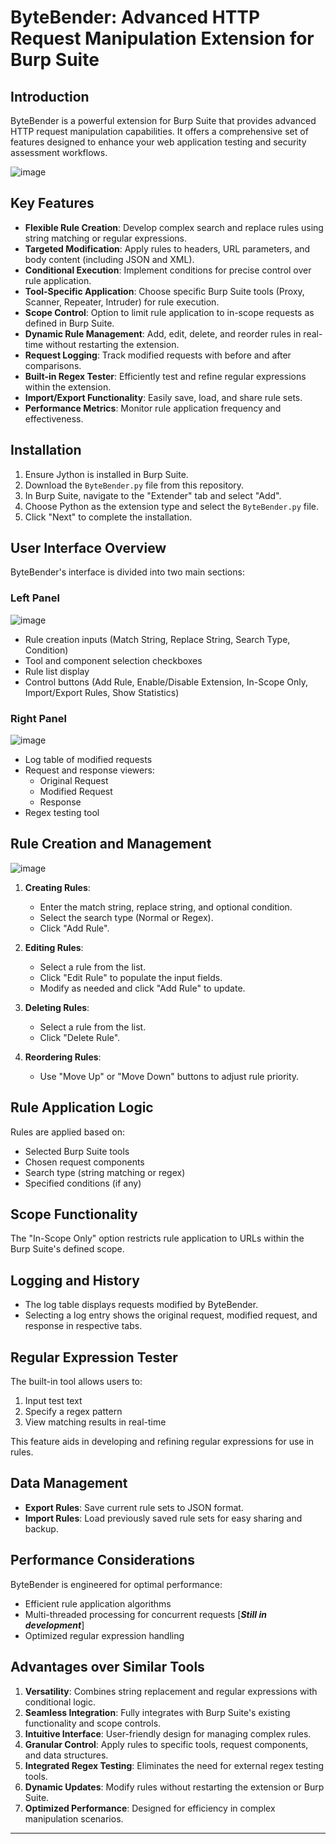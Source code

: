 # ByteBender: Advanced HTTP Request Manipulation Extension for Burp Suite

## Introduction

ByteBender is a powerful extension for Burp Suite that provides advanced HTTP request manipulation capabilities. It offers a comprehensive set of features designed to enhance your web application testing and security assessment workflows.

![image](https://github.com/user-attachments/assets/eca9d23e-6b53-4f34-99de-806a91452a47)

## Key Features

- **Flexible Rule Creation**: Develop complex search and replace rules using string matching or regular expressions.
- **Targeted Modification**: Apply rules to headers, URL parameters, and body content (including JSON and XML).
- **Conditional Execution**: Implement conditions for precise control over rule application.
- **Tool-Specific Application**: Choose specific Burp Suite tools (Proxy, Scanner, Repeater, Intruder) for rule execution.
- **Scope Control**: Option to limit rule application to in-scope requests as defined in Burp Suite.
- **Dynamic Rule Management**: Add, edit, delete, and reorder rules in real-time without restarting the extension.
- **Request Logging**: Track modified requests with before and after comparisons.
- **Built-in Regex Tester**: Efficiently test and refine regular expressions within the extension.
- **Import/Export Functionality**: Easily save, load, and share rule sets.
- **Performance Metrics**: Monitor rule application frequency and effectiveness.

## Installation

1. Ensure Jython is installed in Burp Suite.
2. Download the `ByteBender.py` file from this repository.
3. In Burp Suite, navigate to the "Extender" tab and select "Add".
4. Choose Python as the extension type and select the `ByteBender.py` file.
5. Click "Next" to complete the installation.

## User Interface Overview

ByteBender's interface is divided into two main sections:

### Left Panel
![image](https://github.com/user-attachments/assets/3ed2e8ea-241a-4273-a458-9387efa49cbd)

- Rule creation inputs (Match String, Replace String, Search Type, Condition)
- Tool and component selection checkboxes
- Rule list display
- Control buttons (Add Rule, Enable/Disable Extension, In-Scope Only, Import/Export Rules, Show Statistics)

### Right Panel
![image](https://github.com/user-attachments/assets/93c01805-985c-4ca2-b043-2e8b14828928)

- Log table of modified requests
- Request and response viewers:
  - Original Request
  - Modified Request
  - Response
- Regex testing tool

## Rule Creation and Management
![image](https://github.com/user-attachments/assets/98417f3f-06f6-4caa-b81e-ba9a90d95fa7)

1. **Creating Rules**:
   - Enter the match string, replace string, and optional condition.
   - Select the search type (Normal or Regex).
   - Click "Add Rule".

2. **Editing Rules**:
   - Select a rule from the list.
   - Click "Edit Rule" to populate the input fields.
   - Modify as needed and click "Add Rule" to update.

3. **Deleting Rules**:
   - Select a rule from the list.
   - Click "Delete Rule".

4. **Reordering Rules**:
   - Use "Move Up" or "Move Down" buttons to adjust rule priority.

## Rule Application Logic

Rules are applied based on:
- Selected Burp Suite tools
- Chosen request components
- Search type (string matching or regex)
- Specified conditions (if any)

## Scope Functionality

The "In-Scope Only" option restricts rule application to URLs within the Burp Suite's defined scope.

## Logging and History

- The log table displays requests modified by ByteBender.
- Selecting a log entry shows the original request, modified request, and response in respective tabs.

## Regular Expression Tester

The built-in tool allows users to:
1. Input test text
2. Specify a regex pattern
3. View matching results in real-time

This feature aids in developing and refining regular expressions for use in rules.

## Data Management

- **Export Rules**: Save current rule sets to JSON format.
- **Import Rules**: Load previously saved rule sets for easy sharing and backup.

## Performance Considerations

ByteBender is engineered for optimal performance:
- Efficient rule application algorithms
- Multi-threaded processing for concurrent requests [***Still in development***]
- Optimized regular expression handling

## Advantages over Similar Tools

1. **Versatility**: Combines string replacement and regular expressions with conditional logic.
2. **Seamless Integration**: Fully integrates with Burp Suite's existing functionality and scope controls.
3. **Intuitive Interface**: User-friendly design for managing complex rules.
4. **Granular Control**: Apply rules to specific tools, request components, and data structures.
5. **Integrated Regex Testing**: Eliminates the need for external regex testing tools.
6. **Dynamic Updates**: Modify rules without restarting the extension or Burp Suite.
7. **Optimized Performance**: Designed for efficiency in complex manipulation scenarios.

---

